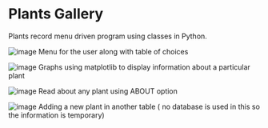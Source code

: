 # Plants Gallery
Plants record menu driven program using classes in Python.


![image](https://user-images.githubusercontent.com/76212266/205896770-a4fb0034-42a1-49c8-b9eb-c333c991c2b6.png)
Menu for the user along with table of choices


![image](https://user-images.githubusercontent.com/76212266/205897072-608a77bf-f227-4aaf-82ab-1bd0588965c7.png)
Graphs using matplotlib to display information about a particular plant


![image](https://user-images.githubusercontent.com/76212266/205897383-bbbcc69c-9b88-4b6d-8f79-faa366c08414.png)
Read about any plant using ABOUT option 


![image](https://user-images.githubusercontent.com/76212266/205897564-64ded7cf-2f2b-43de-a714-71f791e18b97.png)
Adding a new plant in another table ( no database is used in this so the information is temporary)
